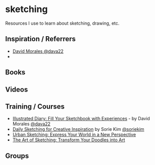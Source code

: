 # sketching
Resources I use to learn about sketching, drawing, etc.

## Inspiration / Referrers
 - [David Morales @dava22](https://www.instagram.com/dava22/)
 - 


## Books


## Videos


## Training / Courses
- [Illustrated Diary: Fill Your Sketchbook with Experiences](https://www.domestika.org/en/courses/3197-illustrated-diary-fill-your-sketchbook-with-experiences) - by David Morales [@dava22](https://www.instagram.com/dava22/)
- [Daily Sketching for Creative Inspiration](https://www.domestika.org/en/courses/2227-daily-sketching-for-creative-inspiration) by Sorie Kim [@soriekim](https://www.instagram.com/soriekim)
- [Urban Sketching: Express Your World in a New Perspective]()
- [The Art of Sketching: Transform Your Doodles into Art]()

## Groups


